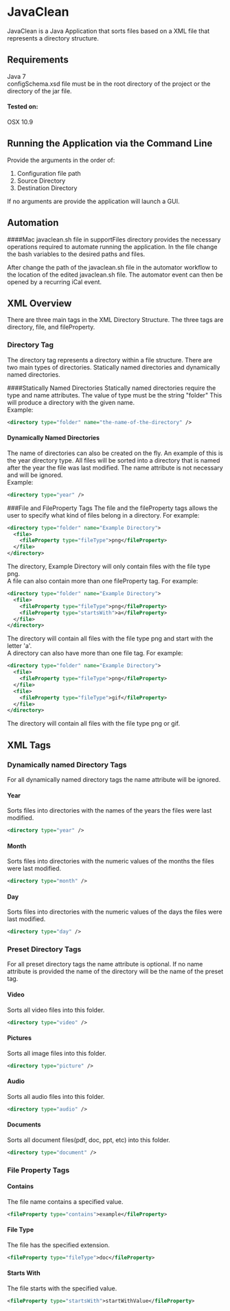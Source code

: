 JavaClean
=========
JavaClean is a Java Application that sorts files based on a XML file that represents a directory structure.

Requirements
--------
Java 7 <br />
configSchema.xsd file must be in the root directory of the project or the directory of the jar file.

#### Tested on:
OSX 10.9

Running the Application via the Command Line
--------
Provide the arguments in the order of: <br />
1. Configuration file path <br />
2. Source Directory <br />
3. Destination Directory <br />

If no arguments are provide the application will launch a GUI.

Automation
--------
####Mac
javaclean.sh file in supportFiles directory provides the necessary operations required to automate running the application. In the file change the bash variables to the desired paths and files.

After change the path of the javaclean.sh file in the automator workflow to the location of the edited javaclean.sh file. The automator event can then be opened by a recurring iCal event.

XML Overview
--------
There are three main tags in the XML Directory Structure. The three tags are directory, file, and fileProperty.

### Directory Tag
The directory tag represents a directory within a file structure.  There are two main types of directories. Statically named directories and dynamically named directories.<br />

####Statically Named Directories
Statically named directories require the type and name attributes. The value of type must be the string "folder" This will produce a directory with the given name.<br />
Example:
```xml
<directory type="folder" name="the-name-of-the-directory" />
```

#### Dynamically Named Directories
The name of directories can also be created on the fly.  An example of this is the year directory type. All files will be sorted into a directory that is named after the year the file was last modified.  The name attribute is not necessary and will be ignored.<br />
Example:
```xml
<directory type="year" />
```

###File and FileProperty Tags
The file and the fileProperty tags allows the user to specify what kind of files belong in a directory. For example:
```xml
<directory type="folder" name="Example Directory">
  <file>
    <fileProperty type="fileType">png</fileProperty>
  </file>
</directory>
```
The directory, Example Directory will only contain files with the file type png.<br />
A file can also contain more than one fileProperty tag. For example:
```xml
<directory type="folder" name="Example Directory">
  <file>
    <fileProperty type="fileType">png</fileProperty>
    <fileProperty type="startsWith">a</fileProperty>
  </file>
</directory>
```
The directory will contain all files with the file type png and start with the letter 'a'.<br />
A directory can also have more than one file tag. For example:
```xml
<directory type="folder" name="Example Directory">
  <file>
    <fileProperty type="fileType">png</fileProperty>
  </file>
  <file>
    <fileProperty type="fileType">gif</fileProperty>
  </file>
</directory>
```
The directory will contain all files with the file type png or gif.<br />

XML Tags
--------
### Dynamically named Directory Tags
For all dynamically named directory tags the name attribute will be ignored.
#### Year
Sorts files into directories with the names of the years the files were last modified.
```xml
<directory type="year" />
```
#### Month
Sorts files into directories with the numeric values of the months the files were last modified.
```xml
<directory type="month" />
```
#### Day
Sorts files into directories with the numeric values of the days the files were last modified.
```xml
<directory type="day" />
```
### Preset Directory Tags
For all preset directory tags the name attribute is optional. If no name attribute is provided the name of the directory will be the name of the preset tag.
#### Video
Sorts all video files into this folder.
```xml
<directory type="video" />
```
#### Pictures
Sorts all image files into this folder.
```xml
<directory type="picture" />
```
#### Audio
Sorts all audio files into this folder.
```xml
<directory type="audio" />
```
#### Documents
Sorts all document files(pdf, doc, ppt, etc) into this folder.
```xml
<directory type="document" />
```
### File Property Tags
#### Contains
The file name contains a specified value.
```xml
<fileProperty type="contains">example</fileProperty>
```
#### File Type
The file has the specified extension.
```xml
<fileProperty type="fileType">doc</fileProperty>
```
#### Starts With
The file starts with the specified value.
```xml
<fileProperty type="startsWith">startWithValue</fileProperty>
```
